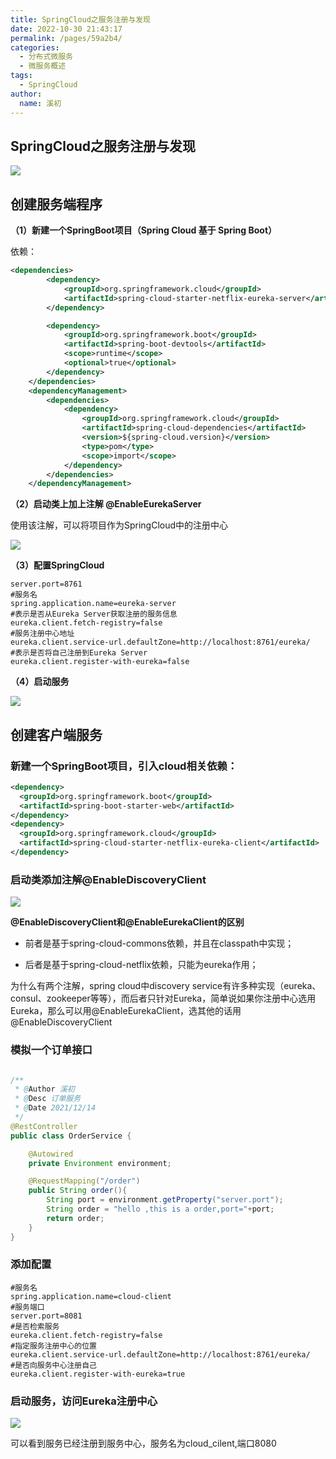 ```yaml
---
title: SpringCloud之服务注册与发现
date: 2022-10-30 21:43:17
permalink: /pages/59a2b4/
categories:
  - 分布式微服务
  - 微服务概述
tags:
  - SpringCloud
author: 
  name: 溪初
---
```



## SpringCloud之服务注册与发现

![](https://fire-repository.oss-cn-beijing.aliyuncs.com/interview/221030/1.png)


## 创建服务端程序

**（1）新建一个SpringBoot项目（Spring Cloud 基于 Spring Boot）**

依赖：
```xml
<dependencies>
        <dependency>
            <groupId>org.springframework.cloud</groupId>
            <artifactId>spring-cloud-starter-netflix-eureka-server</artifactId>
        </dependency>

        <dependency>
            <groupId>org.springframework.boot</groupId>
            <artifactId>spring-boot-devtools</artifactId>
            <scope>runtime</scope>
            <optional>true</optional>
        </dependency>
    </dependencies>
    <dependencyManagement>
        <dependencies>
            <dependency>
                <groupId>org.springframework.cloud</groupId>
                <artifactId>spring-cloud-dependencies</artifactId>
                <version>${spring-cloud.version}</version>
                <type>pom</type>
                <scope>import</scope>
            </dependency>
        </dependencies>
    </dependencyManagement>
```

**（2）启动类上加上注解 @EnableEurekaServer**

使用该注解，可以将项目作为SpringCloud中的注册中心

![](https://fire-repository.oss-cn-beijing.aliyuncs.com/interview/221030/2.png)


**（3）配置SpringCloud**
```properties
server.port=8761
#服务名
spring.application.name=eureka-server
#表示是否从Eureka Server获取注册的服务信息
eureka.client.fetch-registry=false
#服务注册中心地址
eureka.client.service-url.defaultZone=http://localhost:8761/eureka/
#表示是否将自己注册到Eureka Server
eureka.client.register-with-eureka=false
```


**（4）启动服务**

![](https://fire-repository.oss-cn-beijing.aliyuncs.com/interview/221030/3.png)

## 创建客户端服务

### 新建一个SpringBoot项目，引入cloud相关依赖：
```xml
<dependency>
  <groupId>org.springframework.boot</groupId>
  <artifactId>spring-boot-starter-web</artifactId>
</dependency>
<dependency>
  <groupId>org.springframework.cloud</groupId>
  <artifactId>spring-cloud-starter-netflix-eureka-client</artifactId>
</dependency>
```

### 启动类添加注解@EnableDiscoveryClient

![](https://fire-repository.oss-cn-beijing.aliyuncs.com/interview/221030/4.png)


**@EnableDiscoveryClient和@EnableEurekaClient的区别**

- 前者是基于spring-cloud-commons依赖，并且在classpath中实现；

- 后者是基于spring-cloud-netflix依赖，只能为eureka作用；

为什么有两个注解，spring cloud中discovery service有许多种实现（eureka、consul、zookeeper等等），而后者只针对Eureka，简单说如果你注册中心选用Eureka，那么可以用@EnableEurekaClient，选其他的话用@EnableDiscoveryClient



### 模拟一个订单接口
```java

/**
 * @Author 溪初
 * @Desc 订单服务
 * @Date 2021/12/14
 */
@RestController
public class OrderService {

    @Autowired
    private Environment environment;

    @RequestMapping("/order")
    public String order(){
        String port = environment.getProperty("server.port");
        String order = "hello ,this is a order,port="+port;
        return order;
    }
}
```

### 添加配置
```properties
#服务名
spring.application.name=cloud-client
#服务端口
server.port=8081
#是否检索服务
eureka.client.fetch-registry=false
#指定服务注册中心的位置
eureka.client.service-url.defaultZone=http://localhost:8761/eureka/
#是否向服务中心注册自己
eureka.client.register-with-eureka=true
```


### 启动服务，访问Eureka注册中心

![](https://fire-repository.oss-cn-beijing.aliyuncs.com/interview/221030/5.png)

可以看到服务已经注册到服务中心，服务名为cloud_cilent,端口8080